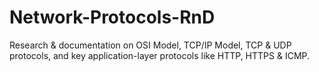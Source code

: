 # Network-Protocols-RnD
Research &amp; documentation on OSI Model, TCP/IP Model, TCP &amp; UDP protocols, and key application-layer protocols like HTTP, HTTPS &amp; ICMP.
